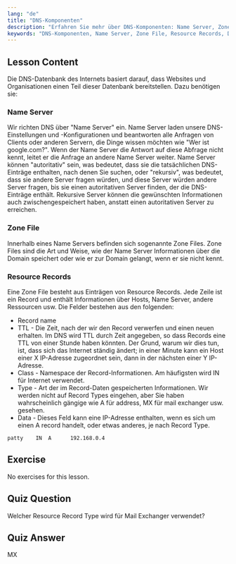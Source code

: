 ```yaml
---
lang: "de"
title: "DNS-Komponenten"
description: "Erfahren Sie mehr über DNS-Komponenten: Name Server, Zone Files und Resource Records. Verstehen Sie, wie DNS für Anfänger funktioniert. Beginnen Sie Ihre Linux-Netzwerkreise!"
keywords: "DNS-Komponenten, Name Server, Zone File, Resource Records, DNS-Tutorial, Linux-Netzwerk, Anfängerleitfaden"
---
```


## Lesson Content

Die DNS-Datenbank des Internets basiert darauf, dass Websites und Organisationen einen Teil dieser Datenbank bereitstellen. Dazu benötigen sie:

### Name Server

Wir richten DNS über "Name Server" ein. Name Server laden unsere DNS-Einstellungen und -Konfigurationen und beantworten alle Anfragen von Clients oder anderen Servern, die Dinge wissen möchten wie "Wer ist google.com?". Wenn der Name Server die Antwort auf diese Abfrage nicht kennt, leitet er die Anfrage an andere Name Server weiter. Name Server können "autoritativ" sein, was bedeutet, dass sie die tatsächlichen DNS-Einträge enthalten, nach denen Sie suchen, oder "rekursiv", was bedeutet, dass sie andere Server fragen würden, und diese Server würden andere Server fragen, bis sie einen autoritativen Server finden, der die DNS-Einträge enthält. Rekursive Server können die gewünschten Informationen auch zwischengespeichert haben, anstatt einen autoritativen Server zu erreichen.

### Zone File

Innerhalb eines Name Servers befinden sich sogenannte Zone Files. Zone Files sind die Art und Weise, wie der Name Server Informationen über die Domain speichert oder wie er zur Domain gelangt, wenn er sie nicht kennt.

### Resource Records

Eine Zone File besteht aus Einträgen von Resource Records. Jede Zeile ist ein Record und enthält Informationen über Hosts, Name Server, andere Ressourcen usw. Die Felder bestehen aus den folgenden:

- Record name
- TTL - Die Zeit, nach der wir den Record verwerfen und einen neuen erhalten. Im DNS wird TTL durch Zeit angegeben, so dass Records eine TTL von einer Stunde haben könnten. Der Grund, warum wir dies tun, ist, dass sich das Internet ständig ändert; in einer Minute kann ein Host einer X IP-Adresse zugeordnet sein, dann in der nächsten einer Y IP-Adresse.
- Class - Namespace der Record-Informationen. Am häufigsten wird IN für Internet verwendet.
- Type - Art der im Record-Daten gespeicherten Informationen. Wir werden nicht auf Record Types eingehen, aber Sie haben wahrscheinlich gängige wie A für address, MX für mail exchanger usw. gesehen.
- Data - Dieses Feld kann eine IP-Adresse enthalten, wenn es sich um einen A record handelt, oder etwas anderes, je nach Record Type.

```plaintext
patty    IN  A      192.168.0.4
```

## Exercise

No exercises for this lesson.

## Quiz Question

Welcher Resource Record Type wird für Mail Exchanger verwendet?

## Quiz Answer

MX
